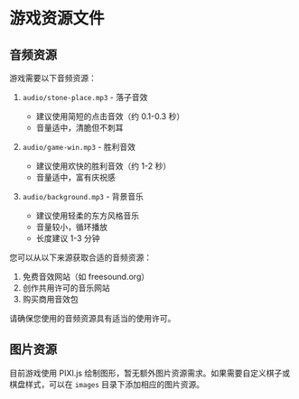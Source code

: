 # 游戏资源文件

## 音频资源
游戏需要以下音频资源：

1. `audio/stone-place.mp3` - 落子音效
   - 建议使用简短的点击音效（约 0.1-0.3 秒）
   - 音量适中，清脆但不刺耳

2. `audio/game-win.mp3` - 胜利音效
   - 建议使用欢快的胜利音效（约 1-2 秒）
   - 音量适中，富有庆祝感

3. `audio/background.mp3` - 背景音乐
   - 建议使用轻柔的东方风格音乐
   - 音量较小，循环播放
   - 长度建议 1-3 分钟

您可以从以下来源获取合适的音频资源：
1. 免费音效网站（如 freesound.org）
2. 创作共用许可的音乐网站
3. 购买商用音效包

请确保您使用的音频资源具有适当的使用许可。

## 图片资源
目前游戏使用 PIXI.js 绘制图形，暂无额外图片资源需求。如果需要自定义棋子或棋盘样式，可以在 `images` 目录下添加相应的图片资源。 